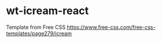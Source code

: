 # wt-icream-react
Template from Free CSS https://www.free-css.com/free-css-templates/page279/icream
